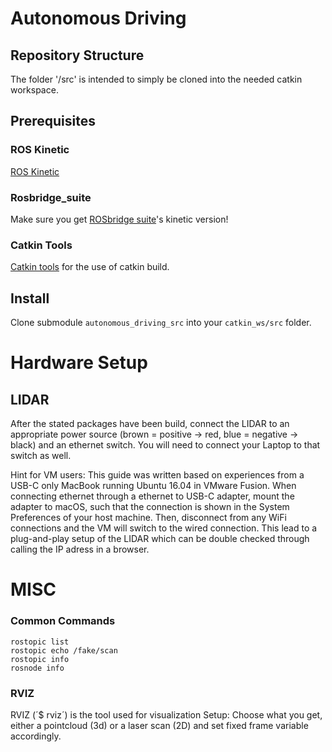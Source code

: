 # Autonomous Driving

## Repository Structure
The folder '/src' is intended to simply be cloned into the needed catkin workspace. 

## Prerequisites
### ROS Kinetic
[ROS Kinetic](http://wiki.ros.org/kinetic)

### Rosbridge_suite
Make sure you get [ROSbridge suite](http://wiki.ros.org/rosbridge_suite)'s kinetic version!

### Catkin Tools
[Catkin tools](https://catkin-tools.readthedocs.io/en/latest/installing.html) for the use of catkin build.

## Install
Clone submodule `autonomous_driving_src` into your `catkin_ws/src` folder. 

# Hardware Setup

## LIDAR 
After the stated packages have been build, connect the LIDAR to an appropriate power source (brown = positive -> red, blue = negative -> black) and an ethernet switch. You will need to connect your Laptop to that switch as well. 

Hint for VM users: This guide was written based on experiences from a USB-C only MacBook running Ubuntu 16.04 in VMware Fusion. When connecting ethernet through a ethernet to USB-C adapter, mount the adapter to macOS, such that the connection is shown in the System Preferences of your host machine. Then, disconnect from any WiFi connections and the VM will switch to the wired connection. This lead to a plug-and-play setup of the LIDAR which can be double checked through calling the IP adress in a browser. 

# MISC

### Common Commands
```
rostopic list
rostopic echo /fake/scan
rostopic info
rosnode info
```

### RVIZ
RVIZ (´$ rviz´) is the tool used for visualization
Setup: Choose what you get, either a pointcloud (3d) or a laser scan (2D) and set fixed frame variable accordingly. 
